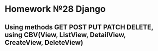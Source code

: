 # Homework №28 Django 
## Using methods GET POST PUT PATCH DELETE, using CBV(View, ListView, DetailView, CreateView, DeleteView)